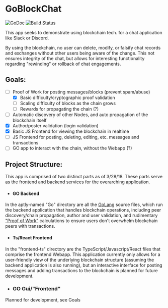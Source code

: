 # GoBlockChat
[![GoDoc](https://godoc.org/github.com/denverquane/GoBlockChat?status.png)](https://godoc.org/github.com/denverquane/GoBlockChat)
[![Build Status](https://travis-ci.org/denverquane/GoBlockChat.svg?branch=master)](https://travis-ci.org/denverquane/GoBlockChat)

This app seeks to demonstrate using blockchain tech. for a chat application like Slack or Discord.

By using the blockchain, no user can delete, modify, or falsify chat records and exchanges without other users
being aware of the change. This not ensures integrity of the chat, but allows for interesting functionality 
regarding "rewinding" or rollback of chat engagements.

## Goals:
- [ ] Proof of Work for posting messages/blocks (prevent spam/abuse)
  - [X] Basic difficulty/cryptographic proof validation
  - [ ] Scaling difficulty of blocks as the chain grows
  - [ ] Rewards for propagating the chain (?)
- [ ] Automatic discovery of other Nodes, and auto propagation of the blockchain itself
- [X] Author/poster validation (login validation)
- [X] Basic JS Frontend for viewing the blockchain in realtime
- [ ] JS Frontend for posting, deleting, editing, etc. messages and transactions
- [ ] GO app to interact with the chain, without the Webapp (?)

## Project Structure:
This app is comprised of two distinct parts as of 3/28/18.
These parts serve as the frontend and backend services for the overarching application.

- #### GO Backend
In the aptly-named "Go" directory are all the [GoLang](https://golang.org/) source files, which run the backend application that handles blockchain operations, including peer discovery/chain propagation, author and user validation, and rudimentary ["Proof of Work"](https://en.wikipedia.org/wiki/Proof-of-work_system) calculations to ensure users don't overwhelm blockchain peers with transactions.

- #### Ts/React Frontend
In the "frontend-ts" directory are the TypeScript/Javascript/React files that comprise the frontend Webapp. This application currently only allows for a user-friendly view of the underlying blockchain structure (assuming the backend application is also running), but an interactive interface for posting messages and adding transactions to the blockchain is planned for future development.

- ### GO Gui/"Frontend"
Planned for development, see Goals
